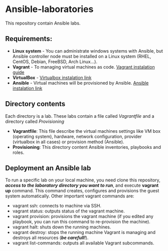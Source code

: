 # Ansible-laboratories
This repository contain Ansible labs. 

## Requirements:
 - **Linux system** - You can administrate windows systems with Ansible, but Ansible controller 
   node must be installed on a Linux system (RHEL, CentOS, Debian, FreeBSD, Arch Linux...).
 - **Vagrant** - To managing virtual machines as code. [Vagrant instalation guide](https://www.vagrantup.com/docs/installation)
 - **VirtualBox** - [Virtualbox instalation link](https://www.virtualbox.org/wiki/Linux_Downloads)
 - **Ansible** - Virtual machines will be provisioned by Ansible. [Ansible instalation link](https://docs.ansible.com/ansible/latest/installation_guide/intro_installation.html)

 ## Directory contents
Each directory is a lab. These labs contain a file called *Vagrantfile* and a directory called *Provisioning* 
 - **Vagrantfile**: This file describe the virtual machines settings like VM box (operating system), 
  hardware, network configuration, provider (virtualbox in all cases) or provision method (Ansible).
- **Provisioning**: This directory content Ansible inventories, playbooks and roles.

## Deployment an Ansible lab
To run a specific lab on your local machine, you need clone this repository, **_access to_** 
**_the laboratory directory you want to run_**, and execute **vagrant up** command. This command creates,
configures and provisions the guest system automatically. Other important vagrant commands are:
- vagrant ssh: connects to machine via SSH.
- vagrant status: outputs status of the vagrant machine.
- vagrant provision: provisions the vagrant machine (if you edited any 
  playbook, you can run this command to re-provision the machine).
- vagrant halt: shuts down the running machines.
- vagrant destroy: stops the running machine Vagrant is managing and 
  destroys all resources (**_be carefull!_**).
- vagrant list-commands: outputs all available Vagrant subcommands.
